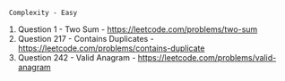      Complexity - Easy
     
1. Question 1 - Two Sum  - https://leetcode.com/problems/two-sum
2. Question 217 - Contains Duplicates - https://leetcode.com/problems/contains-duplicate
3. Question 242 - Valid Anagram - https://leetcode.com/problems/valid-anagram






<!-- 2. Question 20 - Valid Parenthesis - https://leetcode.com/problems/valid-parentheses
3. Question 21 - Merge Two Sorted Lists - https://leetcode.com/problems/merge-two-sorted-list
4. Question 121. Best Time to Buy and Sell Stock - https://leetcode.com/problems/best-time-to-buy-and-sell-stock
5. Question 125. Valid Palindrome - https://leetcode.com/problems/valid-palindrome
6. Question 226 - Invert Binary Tree - https://leetcode.com/problems/invert-binary-tree

8. Question 704 - Binary Search - https://leetcode.com/problems/binary-search/
9. Question 733 - Flood Fill - https://leetcode.com/problems/flood-fill
10. Question 235. Lowest Common Ancestor of a Binary Search Tree - https://leetcode.com/problems/lowest-common-ancestor-of-a-binary-search-tree/
11. Question 110 - Balanced Binary  -->